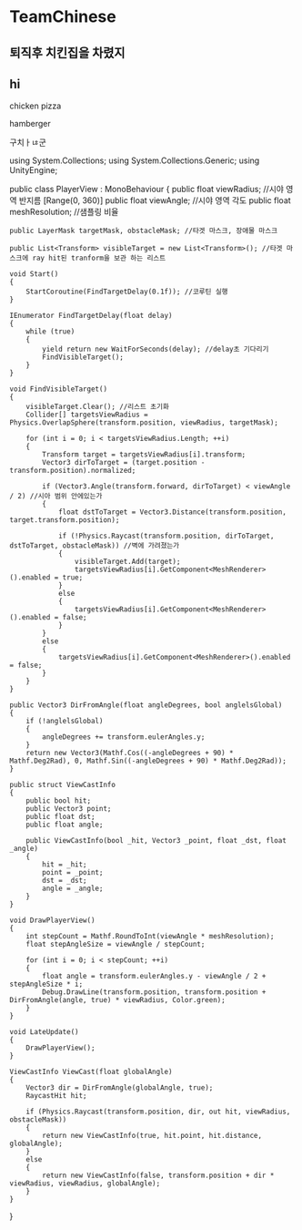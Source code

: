 # TeamChinese
## 퇴직후 치킨집을 차렸지


## hi
chicken
pizza

hamberger

구치ㅏㄶ군




using System.Collections;
using System.Collections.Generic;
using UnityEngine;

public class PlayerView : MonoBehaviour
{
    public float viewRadius; //시야 영역 반지름
    [Range(0, 360)]
    public float viewAngle; //시야 영역 각도
    public float meshResolution; //샘플링 비율


    public LayerMask targetMask, obstacleMask; //타겟 마스크, 장애물 마스크

    public List<Transform> visibleTarget = new List<Transform>(); //타겟 마스크에 ray hit된 tranform을 보관 하는 리스트

    void Start()
    {
        StartCoroutine(FindTargetDelay(0.1f)); //코루틴 실행
    }

    IEnumerator FindTargetDelay(float delay)
    {
        while (true)
        {
            yield return new WaitForSeconds(delay); //delay초 기다리기
            FindVisibleTarget();
        }
    }

    void FindVisibleTarget()
    {
        visibleTarget.Clear(); //리스트 초기화
        Collider[] targetsViewRadius = Physics.OverlapSphere(transform.position, viewRadius, targetMask);

        for (int i = 0; i < targetsViewRadius.Length; ++i)
        {
            Transform target = targetsViewRadius[i].transform;
            Vector3 dirToTarget = (target.position - transform.position).normalized;

            if (Vector3.Angle(transform.forward, dirToTarget) < viewAngle / 2) //시아 범위 안에있는가
            {
                float dstToTarget = Vector3.Distance(transform.position, target.transform.position);

                if (!Physics.Raycast(transform.position, dirToTarget, dstToTarget, obstacleMask)) //벽에 가려졌는가
                {
                    visibleTarget.Add(target);
                    targetsViewRadius[i].GetComponent<MeshRenderer>().enabled = true;
                }
                else
                {
                    targetsViewRadius[i].GetComponent<MeshRenderer>().enabled = false;
                }
            }
            else
            {
                targetsViewRadius[i].GetComponent<MeshRenderer>().enabled = false;
            }
        }
    }

    public Vector3 DirFromAngle(float angleDegrees, bool anglelsGlobal)
    {
        if (!anglelsGlobal)
        {
            angleDegrees += transform.eulerAngles.y;
        }
        return new Vector3(Mathf.Cos((-angleDegrees + 90) * Mathf.Deg2Rad), 0, Mathf.Sin((-angleDegrees + 90) * Mathf.Deg2Rad));
    }

	public struct ViewCastInfo
	{
		public bool hit;
		public Vector3 point;
		public float dst;
		public float angle;

		public ViewCastInfo(bool _hit, Vector3 _point, float _dst, float _angle)
		{
			hit = _hit;
			point = _point;
			dst = _dst;
			angle = _angle;
		}
	}

	void DrawPlayerView()
    {
        int stepCount = Mathf.RoundToInt(viewAngle * meshResolution);
        float stepAngleSize = viewAngle / stepCount;

        for (int i = 0; i < stepCount; ++i)
        {
            float angle = transform.eulerAngles.y - viewAngle / 2 + stepAngleSize * i;
            Debug.DrawLine(transform.position, transform.position + DirFromAngle(angle, true) * viewRadius, Color.green);
        }
    }

    void LateUpdate()
    {
        DrawPlayerView();
    }

    ViewCastInfo ViewCast(float globalAngle)
    {
        Vector3 dir = DirFromAngle(globalAngle, true);
        RaycastHit hit;

        if (Physics.Raycast(transform.position, dir, out hit, viewRadius, obstacleMask))
        {
            return new ViewCastInfo(true, hit.point, hit.distance, globalAngle);
        }
        else
        {
            return new ViewCastInfo(false, transform.position + dir * viewRadius, viewRadius, globalAngle);
        }
    }
}
